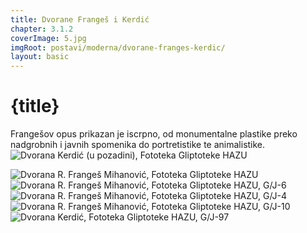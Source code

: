 ```yaml
---
title: Dvorane Frangeš i Kerdić
chapter: 3.1.2
coverImage: 5.jpg
imgRoot: postavi/moderna/dvorane-franges-kerdic/
layout: basic
---
```


# {title}

Frangešov opus prikazan je iscrpno, od monumentalne plastike preko nadgrobnih i javnih spomenika do portretistike te animalistike.
![Dvorana Kerdić (u pozadini), Fototeka Gliptoteke HAZU]({imgRoot}DVORANA-KERDIĆ_u-pozadini.jpg 'Dvorana Kerdić (u pozadini)')

![Dvorana R. Frangeš Mihanović, Fototeka Gliptoteke HAZU]({imgRoot}Gipsoteka-Zbirka-moderne-plastike-Dvorana-Frangeš.jpg 'Dvorana R. Frangeš Mihanović')
![Dvorana R. Frangeš Mihanović, Fototeka Gliptoteke HAZU, G/J-6]({imgRoot}2.jpg 'Dvorana R. Frangeš Mihanović')
![Dvorana R. Frangeš Mihanović, Fototeka Gliptoteke HAZU, G/J-4]({imgRoot}1.jpg 'Dvorana R. Frangeš Mihanović')
![Dvorana R. Frangeš Mihanović, Fototeka Gliptoteke HAZU, G/J-10]({imgRoot}4.jpg 'Dvorana R. Frangeš Mihanović')
![Dvorana Kerdić, Fototeka Gliptoteke HAZU, G/J-97]({imgRoot}5.jpg 'Dvorana Kerdić')
